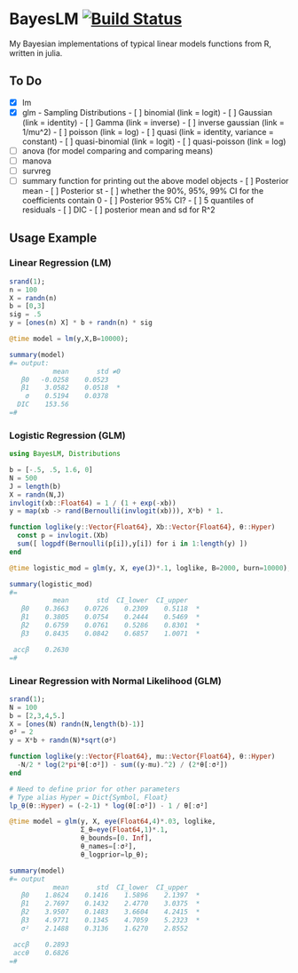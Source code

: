 # BayesLM [![Build Status](https://travis-ci.org/luiarthur/BayesLM.jl.svg?branch=master)](https://travis-ci.org/luiarthur/BayesLM.jl)

My Bayesian implementations of typical linear models functions from R, written in julia.

## To Do

- [x] lm
- [x] glm
      - Sampling Distributions
      - [ ] binomial	(link = logit)
      - [ ] Gaussian	(link = identity)
      - [ ] Gamma	(link = inverse)
      - [ ] inverse gaussian	(link = 1/mu^2)
      - [ ] poisson	(link = log)
      - [ ] quasi	(link = identity, variance = constant)
      - [ ] quasi-binomial	(link = logit)
      - [ ] quasi-poisson	(link = log)
- [ ] anova (for model comparing and comparing means)
- [ ] manova
- [ ] survreg
- [ ] summary function for printing out the above model objects
      - [ ] Posterior mean
      - [ ] Posterior st
      - [ ] whether the 90%, 95%, 99% CI for the coefficients contain 0
      - [ ] Posterior 95% CI?
      - [ ] 5 quantiles of residuals
      - [ ] DIC
      - [ ] posterior mean and sd for R^2

## Usage Example


### Linear Regression (LM)
```julia
srand(1);
n = 100
X = randn(n)
b = [0,3]
sig = .5
y = [ones(n) X] * b + randn(n) * sig

@time model = lm(y,X,B=10000);

summary(model)
#= output:
           mean       std ≠0
   β0   -0.0258    0.0523
   β1    3.0582    0.0518  *
    σ    0.5194    0.0378
  DIC    153.56
=#
```

### Logistic Regression (GLM)
```julia
using BayesLM, Distributions

b = [-.5, .5, 1.6, 0]
N = 500
J = length(b)
X = randn(N,J)
invlogit(xb::Float64) = 1 / (1 + exp(-xb))
y = map(xb -> rand(Bernoulli(invlogit(xb))), X*b) * 1.

function loglike(y::Vector{Float64}, Xb::Vector{Float64}, θ::Hyper)
  const p = invlogit.(Xb)
  sum([ logpdf(Bernoulli(p[i]),y[i]) for i in 1:length(y) ])
end

@time logistic_mod = glm(y, X, eye(J)*.1, loglike, B=2000, burn=10000);

summary(logistic_mod)
#=
           mean       std  CI_lower  CI_upper
   β0    0.3663    0.0726    0.2309    0.5118  *
   β1    0.3805    0.0754    0.2444    0.5469  *
   β2    0.6759    0.0761    0.5286    0.8301  *
   β3    0.8435    0.0842    0.6857    1.0071  *

 accβ    0.2630
=#
```

### Linear Regression with Normal Likelihood (GLM)
```julia
srand(1);
N = 100
b = [2,3,4,5.]
X = [ones(N) randn(N,length(b)-1)]
σ² = 2
y = X*b + randn(N)*sqrt(σ²)

function loglike(y::Vector{Float64}, mu::Vector{Float64}, θ::Hyper)
  -N/2 * log(2*pi*θ[:σ²]) - sum((y-mu).^2) / (2*θ[:σ²])
end

# Need to define prior for other parameters
# Type alias Hyper = Dict{Symbol, Float}
lp_θ(θ::Hyper) = (-2-1) * log(θ[:σ²]) - 1 / θ[:σ²]

@time model = glm(y, X, eye(Float64,4)*.03, loglike, 
                  Σ_θ=eye(Float64,1)*.1, 
                  θ_bounds=[0. Inf], 
                  θ_names=[:σ²], 
                  θ_logprior=lp_θ);

summary(model)
#= output
           mean       std  CI_lower  CI_upper
   β0    1.8624    0.1416    1.5896    2.1397  *
   β1    2.7697    0.1432    2.4770    3.0375  *
   β2    3.9507    0.1483    3.6604    4.2415  *
   β3    4.9771    0.1345    4.7059    5.2323  *
   σ²    2.1488    0.3136    1.6270    2.8552

 accβ    0.2893
 accθ    0.6826
=#
```
